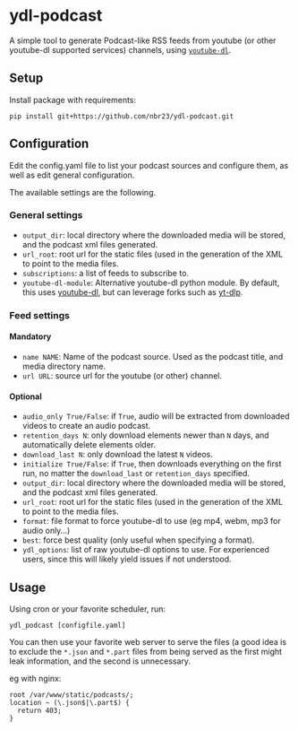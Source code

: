 # ydl-podcast

A simple tool to generate Podcast-like RSS feeds from youtube (or other
youtube-dl supported services) channels, using
[`youtube-dl`](https://github.com/rg3/youtube-dl).

## Setup

Install package with requirements:

`pip install git+https://github.com/nbr23/ydl-podcast.git`

## Configuration

Edit the config.yaml file to list your podcast sources and configure them,
as well as edit general configuration.

The available settings are the following.

### General settings

- `output_dir`: local directory where the downloaded media will be stored, and
  the podcast xml files generated.
- `url_root`: root url for the static files (used in the generation of the XML
  to point to the media files.
- `subscriptions`: a list of feeds to subscribe to.
- `youtube-dl-module`: Alternative youtube-dl python module. By default, this
uses [youtube-dl](https://github.com/rg3/youtube-dl), but can leverage forks
such as [yt-dlp](https://github.com/yt-dlp/yt-dlp).

### Feed settings

#### Mandatory
- `name NAME`: Name of the podcast source. Used as the podcast title, and media
  directory name.
- `url URL`: source url for the youtube (or other) channel.

#### Optional
- `audio_only True/False`: if `True`, audio will be extracted from downloaded
  videos to create an audio podcast.
- `retention_days N`: only download elements newer than `N` days, and
  automatically delete elements older.
- `download_last N`: only download the latest `N` videos.
- `initialize True/False`: if `True`, then downloads everything on the first
  run, no matter the `download_last` or `retention_days` specified.
- `output_dir`: local directory where the downloaded media will be stored, and
  the podcast xml files generated.
- `url_root`: root url for the static files (used in the generation of the XML
  to point to the media files.
- `format`: file format to force youtube-dl to use (eg mp4, webm, mp3 for audio
  only…)
- `best`: force best quality (only useful when specifying a format).
- `ydl_options`: list of raw youtube-dl options to use. For experienced users,
  since this will likely yield issues if not understood.

## Usage

Using cron or your favorite scheduler, run:

`ydl_podcast [configfile.yaml]`

You can then use your favorite web server to serve the files (a good idea is to
exclude the `*.json` and `*.part` files from being served as the first might
leak information, and the second is unnecessary.

eg with nginx:

```
root /var/www/static/podcasts/;
location ~ (\.json$|\.part$) {
  return 403;
}
```

